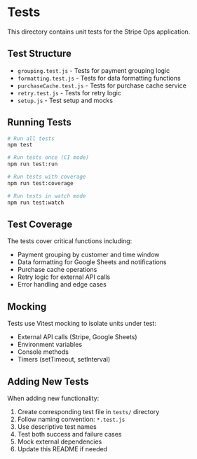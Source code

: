 # Tests

This directory contains unit tests for the Stripe Ops application.

## Test Structure

- `grouping.test.js` - Tests for payment grouping logic
- `formatting.test.js` - Tests for data formatting functions
- `purchaseCache.test.js` - Tests for purchase cache service
- `retry.test.js` - Tests for retry logic
- `setup.js` - Test setup and mocks

## Running Tests

```bash
# Run all tests
npm test

# Run tests once (CI mode)
npm run test:run

# Run tests with coverage
npm run test:coverage

# Run tests in watch mode
npm run test:watch
```

## Test Coverage

The tests cover critical functions including:

- Payment grouping by customer and time window
- Data formatting for Google Sheets and notifications
- Purchase cache operations
- Retry logic for external API calls
- Error handling and edge cases

## Mocking

Tests use Vitest mocking to isolate units under test:

- External API calls (Stripe, Google Sheets)
- Environment variables
- Console methods
- Timers (setTimeout, setInterval)

## Adding New Tests

When adding new functionality:

1. Create corresponding test file in `tests/` directory
2. Follow naming convention: `*.test.js`
3. Use descriptive test names
4. Test both success and failure cases
5. Mock external dependencies
6. Update this README if needed

